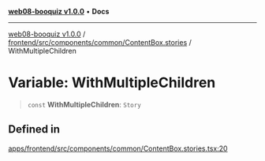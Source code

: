 [**web08-booquiz v1.0.0**](../../../../../../README.md) • **Docs**

***

[web08-booquiz v1.0.0](../../../../../../modules.md) / [frontend/src/components/common/ContentBox.stories](../README.md) / WithMultipleChildren

# Variable: WithMultipleChildren

> `const` **WithMultipleChildren**: `Story`

## Defined in

[apps/frontend/src/components/common/ContentBox.stories.tsx:20](https://github.com/boostcampwm-2024/web08-BooQuiz/blob/7e828c98e22bdcb5cd4d46c7c476fd54ffa246ae/apps/frontend/src/components/common/ContentBox.stories.tsx#L20)
